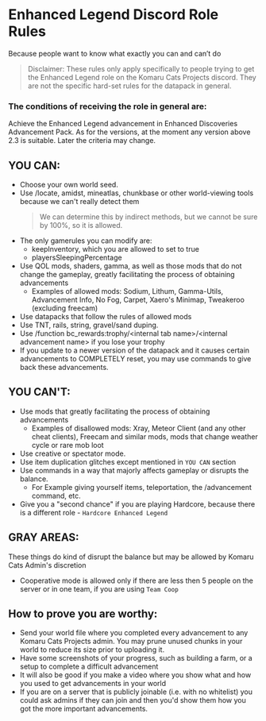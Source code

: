# Enhanced Legend Discord Role Rules
Because people want to know what exactly you can and can’t do

> Disclaimer: These rules only apply specifically to people trying to get the Enhanced Legend role on the Komaru Cats Projects discord. They are not the specific hard-set rules for the datapack in general.

### The conditions of receiving the role in general are:
Achieve the Enhanced Legend advancement in Enhanced Discoveries Advancement Pack.
As for the versions, at the moment any version above 2.3 is suitable. Later the criteria may change.


## YOU CAN:
- Choose your own world seed.
- Use /locate, amidst, mineatlas, chunkbase or other world-viewing tools because we can't really detect them
  > We can determine this by indirect methods, but we cannot be sure by 100%, so it is allowed.
- The only gamerules you can modify are:
  - keepInventory, which you are allowed to set to true
  - playersSleepingPercentage
- Use QOL mods, shaders, gamma, as well as those mods that do not change the gameplay, greatly facilitating the process of obtaining advancements
  - Examples of allowed mods: Sodium, Lithum, Gamma-Utils, Advancement Info, No Fog, Carpet, Xaero's Minimap, Tweakeroo (excluding freecam)
- Use datapacks that follow the rules of allowed mods
- Use TNT, rails, string, gravel/sand duping.
- Use /function bc_rewards:trophy/\<internal tab name>/\<internal advancement name> if you lose your trophy
- If you update to a newer version of the datapack and it causes certain advancements to COMPLETELY reset, you may use commands to give back these advancements.

## YOU CAN'T:
- Use mods that greatly facilitating the process of obtaining advancements
  - Examples of disallowed mods: Xray, Meteor Client (and any other cheat clients), Freecam and similar mods, mods that change weather cycle or rare mob loot
- Use creative or spectator mode.
- Use item duplication glitches except mentioned in `YOU CAN` section
- Use commands in a way that majorly affects gameplay or disrupts the balance.
  - For Example giving yourself items, teleportation, the /advancement command, etc.
- Give you a "second chance" if you are playing Hardcore, because there is a different role - `Hardcore Enhanced Legend`

## GRAY AREAS:
These things do kind of disrupt the balance but may be allowed by Komaru Cats Admin's discretion
- Cooperative mode is allowed only if there are less then 5 people on the server or in one team, if you are using `Team Coop`

## How to prove you are worthy:

- Send your world file where you completed every advancement to any Komaru Cats Projects admin. You may prune unused chunks in your world to reduce its size prior to uploading it.
- Have some screenshots of your progress, such as building a farm, or a setup to complete a difficult advancement
- It will also be good if you make a video where you show what and how you used to get advancements in your world
- If you are on a server that is publicly joinable (i.e. with no whitelist) you could ask admins if they can join and then you'd show them how you got the more important advancements.
